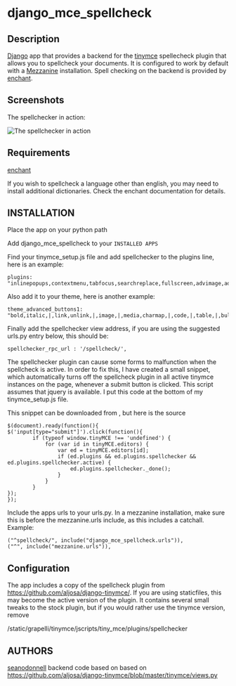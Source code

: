 # django_mce_spellcheck

## Description

[Django](http://www.djangoproject.com) app that provides a backend for the  [tinymce](http://www.tinymce.com/) spellecheck plugin that allows you to spellcheck your documents. It is configured to work by default with a [Mezzanine](https://github.com/stephenmcd/mezzanine) installation. Spell checking on the backend is provided by [enchant](http://pythonhosted.org/pyenchant/). 

## Screenshots

The spellchecker in action:

![The spellchecker in action](https://raw.github.com/seanodonnell/django_mce_spellcheck/master/screenshots/django_mce_spellcheck.png)

## Requirements

[enchant](http://pythonhosted.org/pyenchant/)

If you wish to spellcheck a language other than english, you may need to install additional dictionaries. Check the enchant documentation for details.

## INSTALLATION

Place the app on your python path

Add django_mce_spellcheck to your ```INSTALLED APPS```

Find your tinymce_setup.js file and add spellchecker to the plugins line, here is an example:

    plugins: "inlinepopups,contextmenu,tabfocus,searchreplace,fullscreen,advimage,advlink,paste,media,table,spellchecker"

Also add it to your theme, here is another example:

    theme_advanced_buttons1: "bold,italic,|,link,unlink,|,image,|,media,charmap,|,code,|,table,|,bullist,numlist,blockquote,|,undo,redo,|,formatselect,|,search,replace,|,spellchecker,|,fullscreen,",

Finally add the spellchecker view address, if you are using the suggested urls.py entry below, this should be:

    spellchecker_rpc_url : '/spellcheck/',

The spellchecker plugin can cause some forms to malfunction when the spellcheck is active. In order to fix this, I have created a small snippet, which automatically turns off the spellcheck plugin in all active tinymce instances on the page, whenever a submit button is clicked. This script assumes that jquery is available. I put this code at the bottom of my tinymce_setup.js file. 

This snippet can be downloaded from  , but here is the source

    $(document).ready(function(){
    $('input[type="submit"]').click(function(){
            if (typeof window.tinyMCE !== 'undefined') {
                for (var id in tinyMCE.editors) {
                    var ed = tinyMCE.editors[id];
                    if (ed.plugins && ed.plugins.spellchecker && ed.plugins.spellchecker.active) {
                        ed.plugins.spellchecker._done();
                    }
                }
            }
    });
    });

Include the apps  urls to your urls.py. In a mezzanine installation, make sure this is before the mezzanine.urls include, as this includes a catchall. Example:

    ("^spellcheck/", include("django_mce_spellcheck.urls")),
    ("^", include("mezzanine.urls")),

## Configuration 

The app includes a copy of the spellcheck plugin from https://github.com/aljosa/django-tinymce/. If you are using staticfiles, this may become the active version of the plugin. It contains several small tweaks to the stock plugin, but if you would rather use the tinymce version, remove
 
/static/grapelli/tinymce/jscripts/tiny_mce/plugins/spellchecker

## AUTHORS

[seanodonnell](https://github.com/seanodonnell/)
backend code based on based on https://github.com/aljosa/django-tinymce/blob/master/tinymce/views.py

